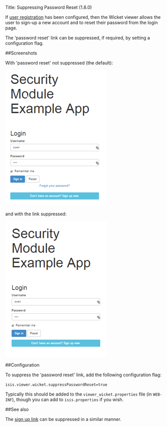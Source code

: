 Title: Suppressing Password Reset (1.8.0)

If [user registration](./user-registration.html) has been configured, then the Wicket viewer allows the user to
sign-up a new account and to reset their password from the login page.

The 'password reset' link can be suppressed, if required, by setting a configuration flag.

##Screenshots

With 'password reset' not suppressed (the default):

![](images/login-page-default.png)

and with the link suppressed:

![](images/login-page-suppress-password-reset.png)

##Configuration

To suppress the 'password reset' link, add the following configuration flag:

    isis.viewer.wicket.suppressPasswordReset=true

Typically this should be added to the `viewer_wicket.properties` file (in `WEB-INF`), though you can add to `isis.properties` if you wish.

##See also

The [sign up link](./suppressing-sign-up.html) can be suppressed in a similar manner.


